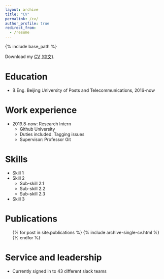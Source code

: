 ```yaml
---
layout: archive
title: "CV"
permalink: /cv/
author_profile: true
redirect_from:
  - /resume
---
```


{% include base_path %}

Download my [CV](https://lukewys.github.io/files/cv_yusongwu.pdf) [(中文)](https://lukewys.github.io/files/简历_中文_吴雨松.pdf).

# Education
* B.Eng. Beijing University of Posts and Telecommunications, 2016-now

Work experience
======
* 2019.8-now: Research Intern
  * Github University
  * Duties included: Tagging issues
  * Supervisor: Professor Git

  
Skills
======
* Skill 1
* Skill 2
  * Sub-skill 2.1
  * Sub-skill 2.2
  * Sub-skill 2.3
* Skill 3

Publications
======
  <ul>{% for post in site.publications %}
    {% include archive-single-cv.html %}
  {% endfor %}</ul>
 
  
Service and leadership
======
* Currently signed in to 43 different slack teams
